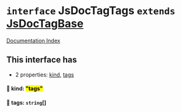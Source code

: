 # `interface` JsDocTagTags `extends` [JsDocTagBase](../interface.JsDocTagBase/README.md)

[Documentation Index](../README.md)

## This interface has

- 2 properties:
[kind](#-kind-tags),
[tags](#-tags-string)


#### 📄 kind: <mark>"tags"</mark>



#### 📄 tags: `string`\[]



